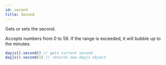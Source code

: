 ```yaml
---
id: second
title: Second
---
```


Gets or sets the second.

Accepts numbers from 0 to 59. If the range is exceeded, it will bubble up to the minutes.

```js
dayjs().second() // gets current second
dayjs().second(1) // returns new dayjs object
```

